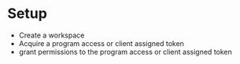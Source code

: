 # Setup

- Create a workspace
- Acquire a program access or client assigned token
- grant permissions to the program access or client assigned token
